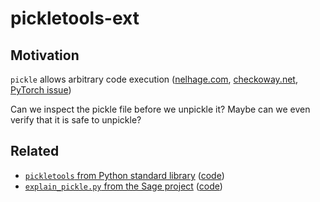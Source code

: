 # pickletools-ext

## Motivation

`pickle` allows arbitrary code execution
([nelhage.com](https://blog.nelhage.com/2011/03/exploiting-pickle/),
[checkoway.net](https://checkoway.net/musings/pickle/),
[PyTorch issue](https://github.com/pytorch/pytorch/issues/31875))

Can we inspect the pickle file before we unpickle it?
Maybe can we even verify that it is safe to unpickle?

## Related

* [`pickletools` from Python standard library](https://docs.python.org/3/library/pickletools.html)
  ([code](https://github.com/python/cpython/blob/main/Lib/pickletools.py))
* [`explain_pickle.py` from the Sage project](https://doc.sagemath.org/html/en/reference/misc/sage/misc/explain_pickle.html)
  ([code](https://github.com/sagemathinc/smc-sage/blob/master/src/sage/misc/explain_pickle.py))
